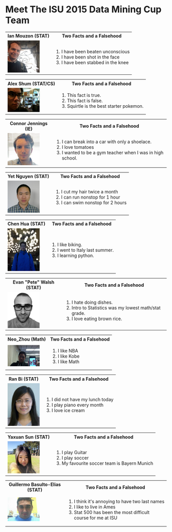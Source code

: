 Meet The ISU 2015 Data Mining Cup Team
======================================
<!--
This is the team picture page. 
I know that I am bad with names and faces, and I imagine some of you are too. 
The idea here is that making this page will be a fun exercise to get used to editing documents on github
and to help us get to know each other.

So - the idea is this:

Add a picture to the team_pics folder, and edit the following template:

<table>
   <tbody>
      <tr>
         <th>YOUR_NAME (YOUR_DEPT)</th>
         <th align="center">Two Facts and a Falsehood</th>
      </tr>
      <tr>
         <td>
            <a href="./team_pics/YOUR_PICTURE_FILE" style="overflow: hidden"> 
               <img src="./team_pics/YOUR_PICTURE_FILE" width="100"/> 
            </a>
         </td>
         <td>
            <ol>
               <li>FACT_1</li>
               <li>FACT_2</li>
               <li>FACT_3</li>
            </ol>
         </td>
      </tr>
   </tbody>
</table>

The parts you need to edit are LIKE_THIS
-->

<table>
   <tbody>
      <tr>
         <th>Ian Mouzon (STAT)</th>
         <th align="center">Two Facts and a Falsehood</th>
      </tr>
      <tr>
         <td>
            <a href="./team_pics/ian.jpeg" style="overflow: hidden"> 
               <img src="./team_pics/ian.jpeg" width="100"/> 
            </a>
         </td>
         <td>
            <ol>
               <li>I have been beaten unconscious</li>
               <li>I have been shot in the face</li>
               <li>I have been stabbed in the knee</li>
            </ol>
         </td>
      </tr>
   </tbody>
</table>

<table>
   <tbody>
      <tr>
         <th>Alex Shum (STAT/CS)</th>
         <th align="center">Two Facts and a Falsehood</th>
      </tr>
      <tr>
         <td>
            <a href="./team_pics/alex.jpg" style="overflow: hidden"> 
               <img src="./team_pics/alex.jpg" width="100"/> 
            </a>
         </td>
         <td>
            <ol>
               <li>This fact is true.</li>
               <li>This fact is false.</li>
               <li>Squirtle is the best starter pokemon.</li>
            </ol>
         </td>
      </tr>
   </tbody>
</table>

<table>
   <tbody>
      <tr>
         <th>Connor Jennings (IE)</th>
         <th align="center">Two Facts and a Falsehood</th>
      </tr>
      <tr>
         <td>
            <a href="./team_pics/connorj.jpeg" style="overflow: hidden"> 
               <img src="./team_pics/connorj.jpeg" width="100"/> 
            </a>
         </td>
         <td>
            <ol>
               <li>I can break into a car with only a shoelace.</li>
               <li>I love tomatoes</li>
               <li>I wanted to be a gym teacher when I was in high school.</li>
            </ol>
         </td>
      </tr>
   </tbody>
</table>


<table>
   <tbody>
      <tr>
         <th>Yet Nguyen (STAT)</th>
         <th align="center">Two Facts and a Falsehood</th>
      </tr>
      <tr>
         <td>
            <a href="./team_pics/Yet.JPG" style="overflow: hidden"> 
               <img src="./team_pics/Yet.JPG" width="100"/> 
            </a>
         </td>
         <td>
            <ol>
               <li>I cut my hair twice a month</li>
               <li>I can run nonstop for 1 hour</li>
               <li>I can swim nonstop for 2 hours</li>
            </ol>
         </td>
      </tr>
   </tbody>
</table>


<table>
   <tbody>
      <tr>
         <th>Chen Hua (STAT)</th>
         <th align="center">Two Facts and a Falsehood</th>
      </tr>
      <tr>
         <td>
            <a href="./team_pics/chen.jpeg" style="overflow: hidden"> 
               <img src="./team_pics/chen.jpeg" width="100"/> 
            </a>
         </td>
         <td>
            <ol>
               <li>I like biking.</li>
               <li>I went to Italy last summer.</li>
               <li>I learning python.</li>
            </ol>
         </td>
      </tr>
   </tbody>
</table>

<table>
   <tbody>
      <tr>
         <th>Evan "Pete" Walsh (STAT)</th>
         <th align="center">Two Facts and a Falsehood</th>
      </tr>
      <tr>
         <td>
            <a href="./team_pics/pete.jpg" style="overflow: hidden"> 
               <img src="./team_pics/pete.jpg" width="100"/> 
            </a>
         </td>
         <td>
            <ol>
               <li>I hate doing dishes.</li>
               <li>Intro to Statistics was my lowest math/stat grade.</li>
               <li>I love eating brown rice.</li>
            </ol>
         </td>
      </tr>
   </tbody>
</table>



<table>
   <tbody>
      <tr>
         <th>Neo_Zhou (Math)</th>
         <th align="center">Two Facts and a Falsehood</th>
      </tr>
      <tr>
         <td>
            <a href="./team_pics/Neo_Zhou.jpg" style="overflow: hidden"> 
               <img src="./team_pics/Neo_Zhou.jpg" width="100"/> 
            </a>
         </td>
         <td>
            <ol>
               <li>I like NBA</li>
               <li>I like Kobe</li>
               <li>I like Math</li>
            </ol>
         </td>
      </tr>
   </tbody>
</table>


<table>
   <tbody>
      <tr>
         <th>Ran Bi (STAT)</th>
         <th align="center">Two Facts and a Falsehood</th>
      </tr>
      <tr>
         <td>
            <a href="./team_pics/Ran.jpg" style="overflow: hidden">
               <img src="./team_pics/Ran.jpg" width="100"/>
            </a>
         </td>
         <td>
            <ol>
               <li>I did not have my lunch today</li>
               <li>I play piano every month</li>
               <li>I love ice cream</li>
            </ol>
         </td>
      </tr>
   </tbody>
</table>


<table>
   <tbody>
      <tr>
         <th>Yaxuan Sun (STAT)</th>
         <th align="center">Two Facts and a Falsehood</th>
      </tr>
      <tr>
         <td>
            <a href="./team_pics/Yaxun Sun.jpg" style="overflow: hidden"> 
               <img src="./team_pics/Yaxun Sun.jpg" width="100"/> 
            </a>
         </td>
         <td>
            <ol>
               <li>I play Guitar</li>
               <li>I play soccer</li>
               <li>My favourite soccer team is Bayern Munich</li>
            </ol>
         </td>
      </tr>
   </tbody>
</table>

<table>
   <tbody>
      <tr>
         <th>Guillermo Basulto-Elias (STAT)</th>
         <th align="center">Two Facts and a Falsehood</th>
      </tr>
      <tr>
         <td>
            <a href="./team_pics/ian.jpeg" style="overflow: hidden"> 
               <img src="./team_pics/guillermo.png" width="100"/> 
            </a>
         </td>
         <td>
            <ol>
               <li>I think it's annoying to have two last names</li>
               <li>I like to live in Ames</li>
               <li>Stat 500 has been the most difficult course for me at ISU</li>
            </ol>
         </td>
      </tr>
   </tbody>
</table>
